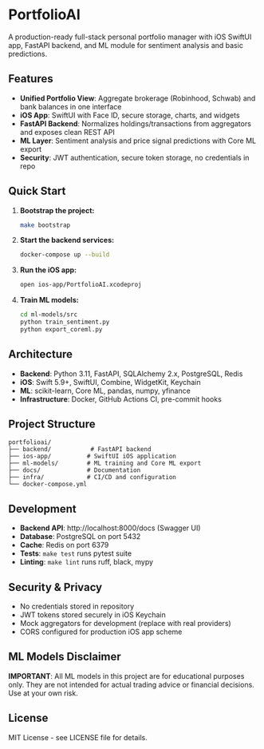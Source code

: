 # PortfolioAI

A production-ready full-stack personal portfolio manager with iOS SwiftUI app, FastAPI backend, and ML module for sentiment analysis and basic predictions.

## Features

- **Unified Portfolio View**: Aggregate brokerage (Robinhood, Schwab) and bank balances in one interface
- **iOS App**: SwiftUI with Face ID, secure storage, charts, and widgets
- **FastAPI Backend**: Normalizes holdings/transactions from aggregators and exposes clean REST API
- **ML Layer**: Sentiment analysis and price signal predictions with Core ML export
- **Security**: JWT authentication, secure token storage, no credentials in repo

## Quick Start

1. **Bootstrap the project:**
   ```bash
   make bootstrap
   ```

2. **Start the backend services:**
   ```bash
   docker-compose up --build
   ```

3. **Run the iOS app:**
   ```bash
   open ios-app/PortfolioAI.xcodeproj
   ```

4. **Train ML models:**
   ```bash
   cd ml-models/src
   python train_sentiment.py
   python export_coreml.py
   ```

## Architecture

- **Backend**: Python 3.11, FastAPI, SQLAlchemy 2.x, PostgreSQL, Redis
- **iOS**: Swift 5.9+, SwiftUI, Combine, WidgetKit, Keychain
- **ML**: scikit-learn, Core ML, pandas, numpy, yfinance
- **Infrastructure**: Docker, GitHub Actions CI, pre-commit hooks

## Project Structure

```
portfolioai/
├── backend/           # FastAPI backend
├── ios-app/          # SwiftUI iOS application
├── ml-models/        # ML training and Core ML export
├── docs/             # Documentation
├── infra/            # CI/CD and configuration
└── docker-compose.yml
```

## Development

- **Backend API**: http://localhost:8000/docs (Swagger UI)
- **Database**: PostgreSQL on port 5432
- **Cache**: Redis on port 6379
- **Tests**: `make test` runs pytest suite
- **Linting**: `make lint` runs ruff, black, mypy

## Security & Privacy

- No credentials stored in repository
- JWT tokens stored securely in iOS Keychain
- Mock aggregators for development (replace with real providers)
- CORS configured for production iOS app scheme

## ML Models Disclaimer

**IMPORTANT**: All ML models in this project are for educational purposes only. They are not intended for actual trading advice or financial decisions. Use at your own risk.

## License

MIT License - see LICENSE file for details.

